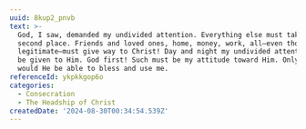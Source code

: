 ```yaml
---
uuid: 8kup2_pnvb
text: >-
  God, I saw, demanded my undivided attention. Everything else must take a
  second place. Friends and loved ones, home, money, work, all—even though
  legitimate—must give way to Christ! Day and night my undivided attention must
  be given to Him. God first! Such must be my attitude toward Him. Only then
  would He be able to bless and use me.
referenceId: ykpkkgop6o
categories:
  - Consecration
  - The Headship of Christ
createdDate: '2024-08-30T00:34:54.539Z'
---
```


